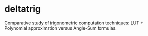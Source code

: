 # deltatrig
Comparative study of trigonometric computation techniques: LUT + Polynomial approximation versus Angle-Sum formulas.
